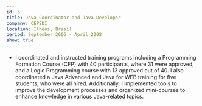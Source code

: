 ```yaml
---
id: 5
title: Java Coordinator and Java Developer
company: CEPEDI
location: Ilhéus, Brasil
period: September 2006 - April 2008
show: true
---
```

- I coordinated and instructed training programs including a Programming Formation Course (CFP) with 40 participants, where 31 were approved, and a Logic Programming course with 13 approved out of 40. I also coordinated a Java Advanced and Java for WEB training for five students, who were all hired. Additionally, I implemented tools to improve the development processes and organized mini-courses to enhance knowledge in various Java-related topics.
